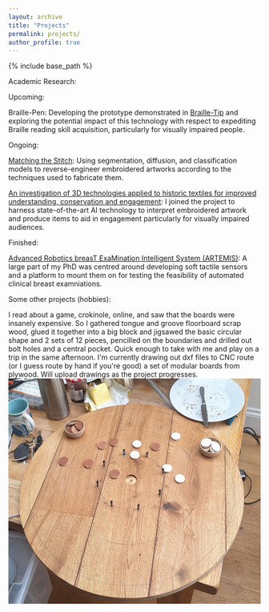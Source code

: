 ```yaml
---
layout: archive
title: "Projects"
permalink: projects/
author_profile: true
---
```


{% include base_path %}

Academic Research:

Upcoming:

Braille-Pen: Developing the prototype demonstrated in [Braille-Tip](https://ieeexplore.ieee.org/abstract/document/10719951) and exploring the potential impact of this technology with respect to expediting Braille reading skill acquisition, particularly for visually impaired people.

Ongoing:

[Matching the Stitch](https://cfpr.uwe.ac.uk/matching-the-stitch/): Using segmentation, diffusion, and classification models to reverse-engineer embroidered artworks according to the techniques used to fabricate them.

[An investigation of 3D technologies applied to historic textiles for improved understanding, conservation and engagement](https://gtr.ukri.org/projects?ref=AH%2FX006522%2F1): I joined the project to harness state-of-the-art AI technology to interpret embroidered artwork and produce items to aid in engagement particularly for visually impaired audiences.

Finished:

[Advanced Robotics breasT ExaMination Intelligent System (ARTEMIS)](https://www.imperial.ac.uk/engagement-and-simulation-science/our-work/projects/advanced-robotics-breast-examination-intelligent-system-artemis/): A large part of my PhD was centred around developing soft tactile sensors and a platform to mount them on for testing the feasibility of automated clinical breast examniations.

Some other projects (hobbies):

I read about a game, crokinole, online, and saw that the boards were insanely expensive. So I gathered tongue and groove floorboard scrap wood, glued it together into a big block and jigsawed the basic circular shape and 2 sets of 12 pieces, pencilled on the boundaries and drilled out bolt holes and a central pocket. Quick enough to take with me and play on a trip in the same afternoon. I'm currently drawing out dxf files to CNC route (or I guess route by hand if you're good) a set of modular boards from plywood. Will upload drawings as the project progresses.
<img src="/images/crokinole.jpeg" style="height:450px;">



